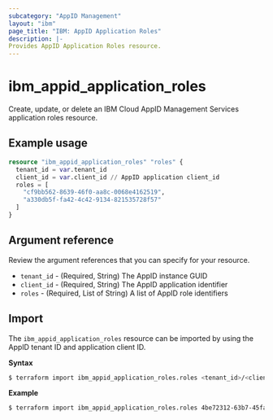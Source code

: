 ```yaml
---
subcategory: "AppID Management"
layout: "ibm"
page_title: "IBM: AppID Application Roles"
description: |-
Provides AppID Application Roles resource.
---
```


# ibm_appid_application_roles

Create, update, or delete an IBM Cloud AppID Management Services application roles resource.

## Example usage

```terraform
resource "ibm_appid_application_roles" "roles" {
  tenant_id = var.tenant_id
  client_id = var.client_id // AppID application client_id
  roles = [
    "cf9bb562-8639-46f0-aa8c-0068e4162519", 
    "a330db5f-fa42-4c42-9134-821535728f57"
  ]
}
```

## Argument reference
Review the argument references that you can specify for your resource.

- `tenant_id` - (Required, String) The AppID instance GUID
- `client_id` - (Required, String) The AppID application identifier
- `roles` - (Required, List of String) A list of AppID role identifiers

## Import

The `ibm_appid_application_roles` resource can be imported by using the AppID tenant ID and application client ID.

**Syntax**

```bash
$ terraform import ibm_appid_application_roles.roles <tenant_id>/<client_id>
```
**Example**

```bash
$ terraform import ibm_appid_application_roles.roles 4be72312-63b7-45fa-9b58-3ae6cd2c90e7/ace469ef-5e1a-4991-8a65-2201b1c5c362
```
